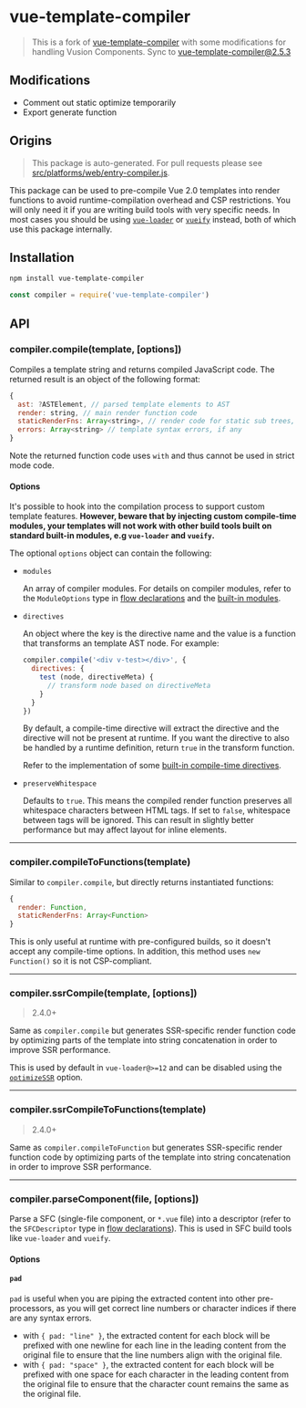 # vue-template-compiler

> This is a fork of [vue-template-compiler](https://github.com/vuejs/vue/tree/dev/src/platforms/web/entry-compiler.js) with some modifications for handling Vusion Components.
> Sync to vue-template-compiler@2.5.3

## Modifications

- Comment out static optimize temporarily
- Export generate function

## Origins

> This package is auto-generated. For pull requests please see [src/platforms/web/entry-compiler.js](https://github.com/vuejs/vue/tree/dev/src/platforms/web/entry-compiler.js).

This package can be used to pre-compile Vue 2.0 templates into render functions to avoid runtime-compilation overhead and CSP restrictions. You will only need it if you are writing build tools with very specific needs. In most cases you should be using [`vue-loader`](https://github.com/vuejs/vue-loader) or [`vueify`](https://github.com/vuejs/vueify) instead, both of which use this package internally.

## Installation

``` bash
npm install vue-template-compiler
```

``` js
const compiler = require('vue-template-compiler')
```

## API

### compiler.compile(template, [options])

Compiles a template string and returns compiled JavaScript code. The returned result is an object of the following format:

``` js
{
  ast: ?ASTElement, // parsed template elements to AST
  render: string, // main render function code
  staticRenderFns: Array<string>, // render code for static sub trees, if any
  errors: Array<string> // template syntax errors, if any
}
```

Note the returned function code uses `with` and thus cannot be used in strict mode code.

#### Options

It's possible to hook into the compilation process to support custom template features. **However, beware that by injecting custom compile-time modules, your templates will not work with other build tools built on standard built-in modules, e.g `vue-loader` and `vueify`.**

The optional `options` object can contain the following:

- `modules`

  An array of compiler modules. For details on compiler modules, refer to the `ModuleOptions` type in [flow declarations](https://github.com/vuejs/vue/blob/dev/flow/compiler.js#L38-L45) and the [built-in modules](https://github.com/vuejs/vue/tree/dev/src/platforms/web/compiler/modules).

- `directives`

  An object where the key is the directive name and the value is a function that transforms an template AST node. For example:

  ``` js
  compiler.compile('<div v-test></div>', {
    directives: {
      test (node, directiveMeta) {
        // transform node based on directiveMeta
      }
    }
  })
  ```

  By default, a compile-time directive will extract the directive and the directive will not be present at runtime. If you want the directive to also be handled by a runtime definition, return `true` in the transform function.

  Refer to the implementation of some [built-in compile-time directives](https://github.com/vuejs/vue/tree/dev/src/platforms/web/compiler/directives).

- `preserveWhitespace`

  Defaults to `true`. This means the compiled render function preserves all whitespace characters between HTML tags. If set to `false`, whitespace between tags will be ignored. This can result in slightly better performance but may affect layout for inline elements.

---

### compiler.compileToFunctions(template)

Similar to `compiler.compile`, but directly returns instantiated functions:

``` js
{
  render: Function,
  staticRenderFns: Array<Function>
}
```

This is only useful at runtime with pre-configured builds, so it doesn't accept any compile-time options. In addition, this method uses `new Function()` so it is not CSP-compliant.

---

### compiler.ssrCompile(template, [options])

> 2.4.0+

Same as `compiler.compile` but generates SSR-specific render function code by optimizing parts of the template into string concatenation in order to improve SSR performance.

This is used by default in `vue-loader@>=12` and can be disabled using the [`optimizeSSR`](https://vue-loader.vuejs.org/en/options.html#optimizessr) option.

---

### compiler.ssrCompileToFunctions(template)

> 2.4.0+

Same as `compiler.compileToFunction` but generates SSR-specific render function code by optimizing parts of the template into string concatenation in order to improve SSR performance.

---

### compiler.parseComponent(file, [options])

Parse a SFC (single-file component, or `*.vue` file) into a descriptor (refer to the `SFCDescriptor` type in [flow declarations](https://github.com/vuejs/vue/blob/dev/flow/compiler.js)). This is used in SFC build tools like `vue-loader` and `vueify`.

#### Options

#### `pad`

`pad` is useful when you are piping the extracted content into other pre-processors, as you will get correct line numbers or character indices if there are any syntax errors.

- with `{ pad: "line" }`, the extracted content for each block will be prefixed with one newline for each line in the leading content from the original file to ensure that the line numbers align with the original file.
- with `{ pad: "space" }`, the extracted content for each block will be prefixed with one space for each character in the leading content from the original file to ensure that the character count remains the same as the original file.
